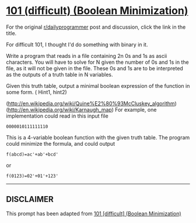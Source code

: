 # [101 (difficult) (Boolean Minimization)](https://www.reddit.com/r/dailyprogrammer/comments/10lbjo/9272012_challenge_101_difficult_boolean/)

For the original [r/dailyprogrammer](https://www.reddit.com/r/dailyprogrammer/) post and discussion, click the link in the title.

For difficult 101, I thought I'd do something with binary in it.

Write a program that reads in a file containing 2n 0s and 1s as ascii characters.  You will have to solve for N given the number of 0s and 1s in the file,
as it will not be given in the file.  These 0s and 1s are to be interpreted as the outputs of a truth table in N variables.  

Given this truth table, output a minimal boolean expression of the function in some form.  (
Hint1,        hint2)

(http://en.wikipedia.org/wiki/Quine%E2%80%93McCluskey_algorithm)
(http://en.wikipedia.org/wiki/Karnaugh_map)
For example, one implementation could read in this input file


```
0000010111111110
```
This is a 4-variable boolean function with the given truth table.  The program could minimize the formula, and could output


```
f(abcd)=ac'+ab'+bcd'
```
or 


```
f(0123)=02'+01'+123'
```

----
## **DISCLAIMER**
This prompt has been adapted from [101 [difficult] (Boolean Minimization)](https://www.reddit.com/r/dailyprogrammer/comments/10lbjo/9272012_challenge_101_difficult_boolean/
)
